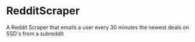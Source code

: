 # RedditScraper
A Reddit Scraper that emails a user every 30 minutes the newest deals on SSD's from a subreddit
